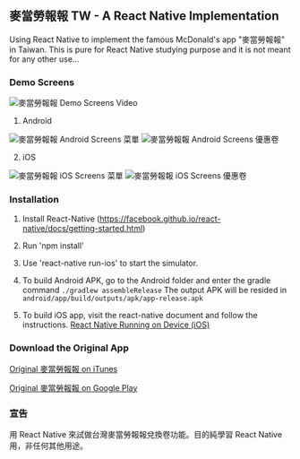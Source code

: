 ## 麥當勞報報 TW - A React Native Implementation
Using React Native to implement the famous McDonald's app "麥當勞報報" in Taiwan. This is pure for React Native studying purpose and it is not meant for any other use...

### Demo Screens
![麥當勞報報 Demo Screens Video](/../readme/readme/img/screencast.gif?raw=true "麥當勞報報 Demo Screens")

1. Android

![麥當勞報報 Android Screens 菜單](/../readme/readme/img/and_screen01.png?raw=true "麥當勞報報 Demo Screens 菜單")
![麥當勞報報 Android Screens 優惠卷](/../readme/readme/img/and_screen02.png?raw=true "麥當勞報報 Demo Screens 優惠卷")

2. iOS

![麥當勞報報 iOS Screens 菜單](/../readme/readme/img/ios_screen01.png?raw=true "麥當勞報報 Demo Screens 菜單")
![麥當勞報報 iOS Screens 優惠卷](/../readme/readme/img/ios_screen02.png?raw=true "麥當勞報報 Demo Screens 優惠卷")

### Installation
1. Install React-Native (https://facebook.github.io/react-native/docs/getting-started.html)

2. Run 'npm install'

3. Use 'react-native run-ios' to start the simulator.

4. To build Android APK, go to the Android folder and enter the gradle command
``` ./gradlew assembleRelease ```
The output APK will be resided in
``` android/app/build/outputs/apk/app-release.apk ```

5. To build iOS app, visit the react-native document and follow the instructions.
[React Native Running on Device (iOS)](https://facebook.github.io/react-native/docs/running-on-device.html)

### Download the Original App
[Original 麥當勞報報 on iTunes](https://itunes.apple.com/tw/app/麥當勞報報/id1094635803?l=zh&mt=8)

[Original 麥當勞報報 on Google Play](https://play.google.com/store/apps/details?id=tw.com.mcddaily&hl=zh_TW)

### 宣告
用 React Native 來試做台灣麥當勞報報兌換卷功能。目的純學習 React Native 用，非任何其他用途。
